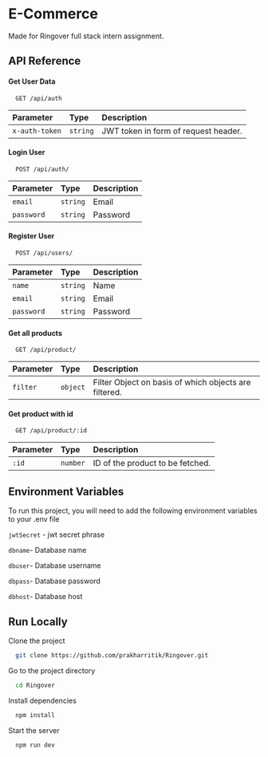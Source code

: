 
# E-Commerce

Made for Ringover full stack intern assignment.

## API Reference

#### Get User Data

```http
  GET /api/auth
```

| Parameter | Type     | Description                |
| :-------- | :------- | :------------------------- |
| `x-auth-token` | `string` | JWT token in form of request header. |

#### Login User

```http
  POST /api/auth/
```

| Parameter | Type     | Description                       |
| :-------- | :------- | :-------------------------------- |
| `email`      | `string` | Email|
| `password`      | `string` | Password |


#### Register User

```http
  POST /api/users/
```

| Parameter | Type     | Description                       |
| :-------- | :------- | :-------------------------------- |
| `name`      | `string` | Name |
| `email`      | `string` | Email|
| `password`      | `string` | Password |

#### Get all products

```http
  GET /api/product/
```

| Parameter | Type     | Description                       |
| :-------- | :------- | :-------------------------------- |
| `filter`      | `object` | Filter Object on basis of which objects are filtered.|

#### Get product with id

```http
  GET /api/product/:id
```

| Parameter | Type     | Description                       |
| :-------- | :------- | :-------------------------------- |
| `:id`      | `number` | ID of the product to be fetched.



## Environment Variables

To run this project, you will need to add the following environment variables to your .env file

`jwtSecret` - jwt secret phrase

`dbname`- Database name

`dbuser`- Database username

`dbpass`- Database password

`dbhost`- Database host



## Run Locally

Clone the project

```bash
  git clone https://github.com/prakharritik/Ringover.git
```

Go to the project directory

```bash
  cd Ringover
```

Install dependencies

```bash
  npm install
```

Start the server

```bash
  npm run dev
```

